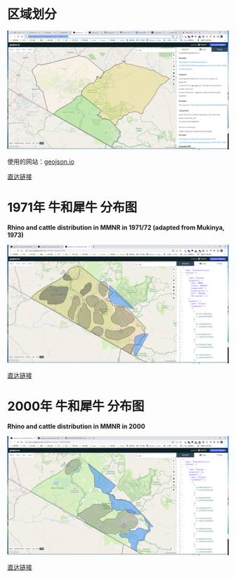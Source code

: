 # 区域划分

![img.png](img.png)

使用的网站：[geojson.io](geojson.io)

[直达链接](http://geojson.io/#id=github:james-curtis/2022MCM-B/blob/main/Q1/%E5%9B%BE%E7%89%87/%E5%8C%BA%E5%9F%9F%E5%88%92%E5%88%86/map.geojson&map=9.41/-1.2632/35.1459)

# 1971年 牛和犀牛 分布图

**Rhino and cattle distribution in MMNR in 1971/72 (adapted from Mukinya, 1973)**

![img_1.png](img_1.png)

[直达链接](http://geojson.io/#id=github:james-curtis/2022MCM-B/blob/main/Q1/%E5%9B%BE%E7%89%87/%E5%8C%BA%E5%9F%9F%E5%88%92%E5%88%86/Rhino%20and%20cattle%20distribution%20in%20MMNR%20in%201971%2072%20(adapted%20from%20Mukinya%2C%201973)%20%20.topojson.geojson&map=10.23/-1.4768/35.1012)

# 2000年 牛和犀牛 分布图

**Rhino and cattle distribution in MMNR in 2000**

![img_2.png](img_2.png)

[直达链接](http://geojson.io/#id=github:james-curtis/2022MCM-B/blob/main/Q1/%E5%9B%BE%E7%89%87/%E5%8C%BA%E5%9F%9F%E5%88%92%E5%88%86/Rhino%20and%20cattle%20distribution%20in%20MMNR%20in%202000.geojson&map=10.23/-1.4768/35.1012)

